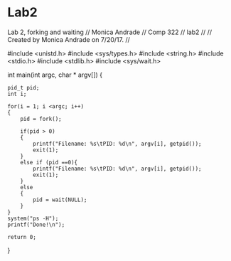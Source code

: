 # Lab2
Lab 2, forking and waiting
//  Monica Andrade
//  Comp 322
//  lab2
//
//  Created by Monica Andrade on 7/20/17.
//

#include <unistd.h>
#include <sys/types.h>
#include <string.h>
#include <stdio.h>
#include <stdlib.h>
#include <sys/wait.h>


int main(int argc, char * argv[]) {
    
    pid_t pid;
    int i;
   
    for(i = 1; i <argc; i++)
    {
        pid = fork();
        
        if(pid > 0)
        {
            printf("Filename: %s\tPID: %d\n", argv[i], getpid());
            exit(1);
        }
        else if (pid ==0){
            printf("Filename: %s\tPID: %d\n", argv[i], getpid());
            exit(1);
        }
        else
        {
            pid = wait(NULL);
        }
    }
    system("ps -H");
    printf("Done!\n");
    
    return 0;
}
